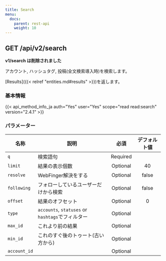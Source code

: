 ```yaml
---
title: Search
menu:
  docs:
    parent: rest-api
    weight: 10
---
```


## GET /api/v2/search

**v1/search は削除されました**

アカウント, ハッシュタグ, 投稿(全文検索導入時)を検索します。

[Results]({{< relref "entities.md#results" >}})を返します。

### 基本情報

{{< api_method_info_ja auth="Yes" user="Yes" scope="read read:search" version="2.4.1" >}}

### パラメーター

|名称|説明|必須|デフォルト値|
|----|-----------|:------:|:-----:|
| `q` | 検索語句 | Required ||
| `limit` | 結果の表示個数 | Optional | 40 |
| `resolve` | WebFinger解決をする | Optional | false |
| `following` | フォローしているユーザーだけから検索 | Optional | false |
| `offset` | 結果のオフセット | Optional | 0 |
| `type` | `accounts`, `statuses` or `hashtags`でフィルター | Optional ||
| `max_id` | これより前の結果 | Optional ||
| `min_id` | これのすぐ後のトゥート(古い方から) | Optional ||
| `account_id` | | Optional |  |